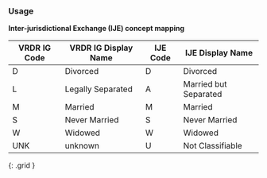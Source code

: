 ### Usage


**Inter-jurisdictional Exchange (IJE) concept mapping**

|VRDR IG Code | VRDR IG Display Name | IJE Code |IJE Display Name
| -------- | -------- | -------- | --------|
|D|Divorced|D|Divorced|
|L|Legally Separated|A|Married but Separated|
|M|Married|M|Married|
|S|Never Married|S|Never Married|
|W|Widowed|W|Widowed|
|UNK|unknown|U|Not Classifiable|
{: .grid }
